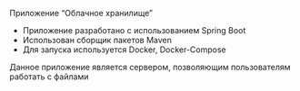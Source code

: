 Приложение “Облачное хранилище”

- Приложение разработано с использованием Spring Boot
- Использован сборщик пакетов Maven
- Для запуска используется Docker, Docker-Compose

Данное приложение является сервером, позволяющим пользователям работать с файлами